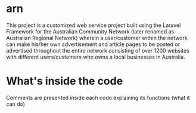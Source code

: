 # arn
This project is a customized web service project built using the Laravel Framework for the Australian Community Network (later renamed as Australian Regional Network) wherein a user/customer within the network can make his/her own advertisement and article pages to be posted or advertised throughout the entire network consisting of over 1200 websites with different users/customers who owns a local businesses in Australia.

# What's inside the code
Comments are presented inside each code explaining its functions (what it can do)
